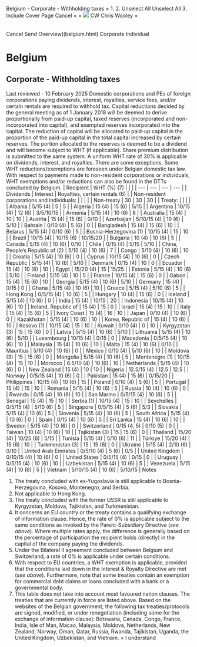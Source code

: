 Belgium - Corporate - Withholding taxes
×
1.
2.
Unselect All
Unselect All
3.
Include Cover Page
Cancel
×
×
![](-/media/world-wide-tax-summaries/attachments/global---chris-wooley.ashx%3Frev=ac5e5f3223b34096b1afc2a6009c7320&revision=ac5e5f32-23b3-4096-b1af-c2a6009c7320&hash=859B7ADC84DC2CBEC9760E9E6EE7DE6D0A8BFCDF)
CW
Chris Wooley
×
######
Cancel
Send
Overview](belgium.html)
Corporate
Individual
# Belgium
## Corporate - Withholding taxes
Last reviewed - 10 February 2025
Domestic corporations and PEs of foreign corporations paying dividends, interest, royalties, service fees, and/or certain rentals are required to withhold tax.
Capital reductions decided by the general meeting as of 1 January 2018 will be deemed to derive proportionally from paid-up capital, taxed reserves (incorporated and non-incorporated into capital), and exempted reserves incorporated into the capital. The reduction of capital will be allocated to paid-up capital in the proportion of the paid-up capital in the total capital increased by certain reserves. The portion allocated to the reserves is deemed to be a dividend and will become subject to WHT (if applicable). Share premium distribution is submitted to the same system.
A uniform WHT rate of 30% is applicable on dividends, interest, and royalties. There are some exceptions.
Some WHT reductions/exemptions are foreseen under Belgian domestic tax law.
With respect to payments made to non-resident corporations or individuals, WHT exemptions and/or reductions can also be found in the DTTs concluded by Belgium.
| Recipient | WHT (%) (7) | | |
| --- | --- | --- | --- |
| Dividends | Interest | Royalties, certain rentals (6) |
| Non-resident corporations and individuals: |  |  |  |
| Non-treaty | 30 | 30 | 30 |
| Treaty: |  |  |  |
| Albania | 5/15 (4) | 5 | 5 |
| Algeria | 15 (4) | 15 (6) | 5/15 |
| Argentina | 10/15 (4) | 12 (6) | 3/5/10/15 |
| Armenia | 5/15 (4) | 10 (6) | 8 |
| Australia | 15 (4) | 10 | 10 |
| Austria | 15 (4) | 15 (6) | 0/10 |
| Azerbaijan | 5/10/15 (4) | 10 (6) | 5/10 |
| Bahrain | 0/10 (4) | 5 (6) | 0 |
| Bangladesh | 15 (4) | 15 (6) | 10 |
| Belarus | 5/15 (4) | 0/10 (6) | 5 |
| Bosnia-Herzegovina (1) | 10/15 (4) | 15 | 10 |
| Brazil | 10/15 (4) | 10/15 (6) | 10/15/20 |
| Bulgaria | 10 (4) | 10 (6) | 5 |
| Canada | 5/15 (4) | 10 (6) | 0/10 |
| Chile | 0/15 (4) | 5/15 | 5/10 |
| China, People’s Republic of (2) | 5/10 (4) | 10 (6) | 7 |
| Congo | 5/10 (4) | 10 (6) | 10 |
| Croatia | 5/15 (4) | 10 (6) | 0 |
| Cyprus | 10/15 (4) | 10 (6) | 0 |
| Czech Republic | 5/15 (4) | 10 (6) | 5/10 |
| Denmark | 0/15 (4) | 10 | 0 |
| Ecuador | 15 (4) | 10 (6) | 10 |
| Egypt | 15/20 (4) | 15 | 15/25 |
| Estonia | 5/15 (4) | 10 (6) | 5/10 |
| Finland | 5/15 (4) | 10 | 5 |
| France | 10/15 (4) | 15 (6) | 0 |
| Gabon | 15 (4) | 15 (6) | 10 |
| Georgia | 5/15 (4) | 10 (6) | 5/10 |
| Germany | 15 (4) | 0/15 | 0 |
| Ghana | 5/15 (4) | 10 (6) | 10 |
| Greece | 5/15 (4) | 5/10 (6) | 5 |
| Hong Kong | 0/5/15 (4) | 10 (6) | 5 |
| Hungary | 10 (4) | 15 (6) | 0 |
| Iceland | 5/15 (4) | 10 (6) | 0 |
| India | 15 (4) | 10/15 | 20 |
| Indonesia | 10/15 (4) | 10 (6) | 10 |
| Ireland, Republic of | 15 (4) | 15 | 0 |
| Israel | 15 (4) | 15 | 10 |
| Italy | 15 (4) | 15 (6) | 5 |
| Ivory Coast | 15 (4) | 16 | 10 |
| Japan | 0/10 (4) | 10 (6) | 0 |
| Kazakhstan | 5/15 (4) | 10 (6) | 10 |
| Korea, Republic of | 15 (4) | 10 (6) | 10 |
| Kosovo (1) | 10/15 (4) | 15 | 10 |
| Kuwait | 0/10 (4) | 0 | 10 |
| Kyrgyzstan (3) | 15 | 15 (6) | 0 |
| Latvia | 5/15 (4) | 10 (6) | 5/10 |
| Lithuania | 5/15 (4) | 10 (6) | 5/10 |
| Luxembourg | 10/15 (4) | 0/15 | 0 |
| Macedonia | 0/5/15 (4) | 10 (6) | 10 |
| Malaysia | 15 (4) | 10 (6) | 10 |
| Malta | 15 (4) | 10 (6) | 0/10 |
| Mauritius | 5/10 (4) | 10 (6) | 0 |
| Mexico | 0/10 (4) | 5/10 (6) | 10 |
| Moldova (3) | 15 | 15 (6) | 0 |
| Mongolia | 5/15 (4) | 10 (6) | 5 |
| Montenegro (1) | 10/15 (4) | 15 | 10 |
| Morocco | 6.5/10 (4) | 10 (6) | 10 |
| Netherlands | 5/15 (4) | 10 (6) | 0 |
| New Zealand | 15 (4) | 10 | 10 |
| Nigeria | 12.5/15 (4) | 12.5 | 12.5 |
| Norway | 0/5/15 (4) | 10 (6) | 0 |
| Pakistan | 15 (4) | 15 (6) | 0/15/20 |
| Philippines | 10/15 (4) | 10 (6) | 15 |
| Poland | 0/10 (4) | 5 (6) | 5 |
| Portugal | 15 (4) | 15 | 10 |
| Romania | 5/15 (4) | 10 (6) | 5 |
| Russia | 10 (4) | 10 (6) | 0 |
| Rwanda | 0/15 (4) | 10 (6) | 10 |
| San Marino | 0/5/15 (4) | 10 (6) | 5 |
| Senegal | 15 (4) | 15 | 10 |
| Serbia (1) | 10/15 (4) | 15 | 10 |
| Seychelles | 0/5/15 (4) | 5/10 (6) | 5 |
| Singapore | 0/5/15 (4) | 5 (6) | 5/3 |
| Slovakia | 5/15 (4) | 10 (6) | 5 |
| Slovenia | 5/15 (4) | 10 (6) | 5 |
| South Africa | 5/15 (4) | 10 (6) | 0 |
| Spain | 0/15 (4) | 10 (6) | 5 |
| Sri Lanka | 15 (4) | 10 (6) | 10 |
| Sweden | 5/15 (4) | 10 (6) | 0 |
| Switzerland | 0/15 (4, 5) | 0/10 (5) | 0 |
| Taiwan | 10 (4) | 10 (6) | 10 |
| Tajikistan (3) | 15 | 15 (6) | 0 |
| Thailand | 15/20 (4) | 10/25 (6) | 5/15 |
| Tunisia | 5/15 (4) | 5/10 (6) | 11 |
| Türkiye | 15/20 (4) | 15 (6) | 10 |
| Turkmenistan (3) | 15 | 15 (6) | 0 |
| Ukraine | 5/15 (4) | 2/10 (6) | 0/10 |
| United Arab Emirates | 0/5/10 (4) | 5 (6) | 0/5 |
| United Kingdom | 0/10/15 (4) | 10 (6) | 0 |
| United States | 0/5/15 (4) | 0/15 | 0 |
| Uruguay | 0/5/15 (4) | 10 (6) | 10 |
| Uzbekistan | 5/15 (4) | 10 (6) | 5 |
| Venezuela | 5/15 (4) | 10 (6) | 5 |
| Vietnam | 5/10/15 (4) | 10 (6) | 5/10/15 |
Notes
1. The treaty concluded with ex-Yugoslavia is still applicable to Bosnia-Herzegovina, Kosovo, Montenegro, and Serbia.
2. Not applicable to Hong Kong.
3. The treaty concluded with the former USSR is still applicable to Kyrgyzstan, Moldova, Tajikistan, and Turkmenistan.
4. It concerns an EU country or the treaty contains a qualifying exchange of information clause. Hence, the rate of 0% is applicable subject to the same conditions as invoked by the Parent-Subsidiary Directive (*see above*). Where multiple rates apply, the difference is generally based on the percentage of participation the recipient holds (directly) in the capital of the company paying the dividends.
5. Under the Bilateral II agreement concluded between Belgium and Switzerland, a rate of 0% is applicable under certain conditions.
6. With respect to EU countries, a WHT exemption is applicable, provided that the conditions laid down in the Interest & Royalty Directive are met (*see above*). Furthermore, note that some treaties contain an exemption for commercial debt claims or loans concluded with a bank or a governmental body.
7. This table does not take into account most favoured nation clauses.
The treaties that are currently in force are listed above. Based on the websites of the Belgian government, the following tax treaties/protocols are signed, modified, or under renegotiation (including some for the exchange of information clause): Botswana, Canada, Congo, France, India, Isle of Man, Macao, Malaysia, Moldova, Netherlands, New Zealand, Norway, Oman, Qatar, Russia, Rwanda, Tajikistan, Uganda, the United Kingdom, Uzbekistan, and Vietnam.
×
I understand